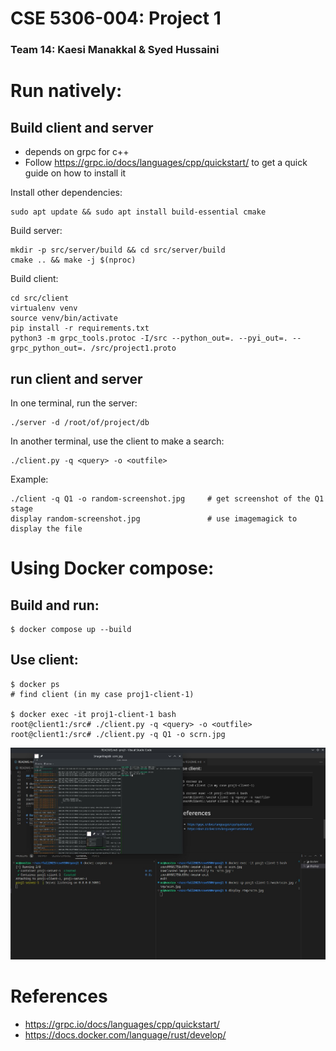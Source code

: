 # CSE 5306-004: Project 1
### Team 14: Kaesi Manakkal & Syed Hussaini
# Run natively:
## Build client and server
* depends on grpc for c++
 * Follow https://grpc.io/docs/languages/cpp/quickstart/ to get a quick guide on how to install it

Install other dependencies:
```
sudo apt update && sudo apt install build-essential cmake
```

Build server:
```
mkdir -p src/server/build && cd src/server/build
cmake .. && make -j $(nproc)
```

Build client:
```
cd src/client
virtualenv venv
source venv/bin/activate
pip install -r requirements.txt
python3 -m grpc_tools.protoc -I/src --python_out=. --pyi_out=. --grpc_python_out=. /src/project1.proto
```

## run client and server
In one terminal, run the server:
```
./server -d /root/of/project/db
```
In another terminal, use the client to make a search:
```
./client.py -q <query> -o <outfile>
```
Example:
```
./client -q Q1 -o random-screenshot.jpg     # get screenshot of the Q1 stage
display random-screenshot.jpg               # use imagemagick to display the file
```

# Using Docker compose:
## Build and run:
```
$ docker compose up --build
```
## Use client:
```
$ docker ps
# find client (in my case proj1-client-1)

$ docker exec -it proj1-client-1 bash
root@client1:/src# ./client.py -q <query> -o <outfile>
root@client1:/src# ./client.py -q Q1 -o scrn.jpg
```

![screenshot](db/screenshots/docker-compose-client-server.jpg)

# References
* https://grpc.io/docs/languages/cpp/quickstart/
* https://docs.docker.com/language/rust/develop/